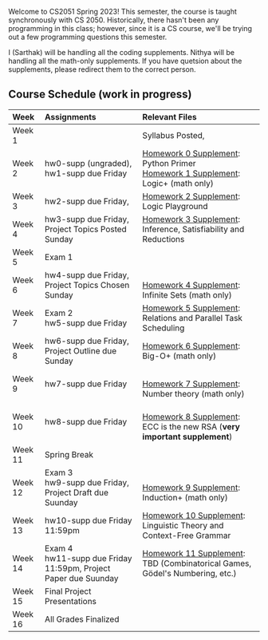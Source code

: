 

Welcome to CS2051 Spring 2023! This semester, the course is taught synchronously with CS 2050. Historically, there hasn't been any programming in this class; however, since it is a CS course, we'll be trying out a few programming questions this semester.

I (Sarthak) will be handling all the coding supplements. Nithya will be handling all the math-only supplements. If you have quetsion about the supplements, please redirect them to the correct person.

## Course Schedule (work in progress)

| Week       | Assignments | Relevant Files
| :------------- |:-------------| :---
| Week 1        | | Syllabus Posted,<br>
| Week 2        | hw0-supp (ungraded), hw1-supp due Friday | [Homework 0 Supplement](hw-supplements/hw0-supp/): Python Primer <br> [Homework 1 Supplement](hw-supplements/hw1-supp/): Logic+ (math only)
| Week 3        | hw2-supp due Friday, <br>| [Homework 2 Supplement](hw-supplements/hw2-supp/): Logic Playground
| Week 4        | hw3-supp due Friday,  Project Topics Posted Sunday |   [Homework 3 Supplement](hw-supplements/hw3-supp/): Inference, Satisfiability and Reductions
| Week 5        | Exam 1 | 
| Week 6        | hw4-supp due Friday, Project Topics Chosen Sunday | <br> [Homework 4 Supplement](hw-supplements/hw4-supp/): Infinite Sets (math only)
| Week 7        | Exam 2 <br> hw5-supp due Friday | [Homework 5 Supplement](hw-supplements/hw5-supp/): Relations and Parallel Task Scheduling
| Week 8        | hw6-supp due Friday, <br> Project Outline due Sunday | [Homework 6 Supplement](hw-supplements/hw6-supp/): Big-O+ (math only)
| Week 9        | hw7-supp due Friday |  <br> [Homework 7 Supplement](hw-supplements/hw7-supp/): Number theory (math only)
| Week 10       | hw8-supp due Friday |  <br> [Homework 8 Supplement](hw-supplements/hw8-supp/): ECC is the new RSA (**very important supplement**)
| Week 11       | Spring Break | 
| Week 12       | Exam 3 <br> hw9-supp due Friday, Project Draft due Suunday|  <br> [Homework 9 Supplement](hw-supplements/hw9-supp/): Induction+ (math only)
| Week 13       | hw10-supp due Friday 11:59pm <br> | [Homework 10 Supplement](hw-supplements/hw10-supp/): Linguistic Theory and Context-Free Grammar
| Week 14       | Exam 4 <br> hw11-supp due Friday 11:59pm, Project Paper due Suunday| [Homework 11 Supplement](hw-supplements/hw11-supp/): TBD (Combinatorical Games, Gödel's Numbering, etc.)
| Week 15      | Final Project Presentations |
| Week 16      | All Grades Finalized |